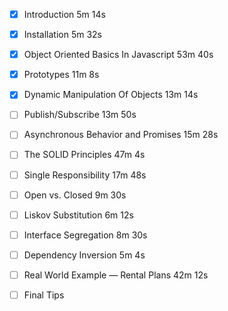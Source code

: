 - [x] Introduction  5m 14s
- [x] Installation  5m 32s
 
- [x] Object Oriented Basics In Javascript  53m 40s
- [x] Prototypes  11m 8s
- [x] Dynamic Manipulation Of Objects 13m 14s
- [ ] Publish/Subscribe 13m 50s
- [ ] Asynchronous Behavior and Promises  15m 28s
 
- [ ] The SOLID Principles  47m 4s
- [ ] Single Responsibility 17m 48s
- [ ] Open vs. Closed 9m 30s
- [ ] Liskov Substitution 6m 12s
- [ ] Interface Segregation 8m 30s
- [ ] Dependency Inversion  5m 4s
 
- [ ] Real World Example — Rental Plans 42m 12s
- [ ] Final Tips